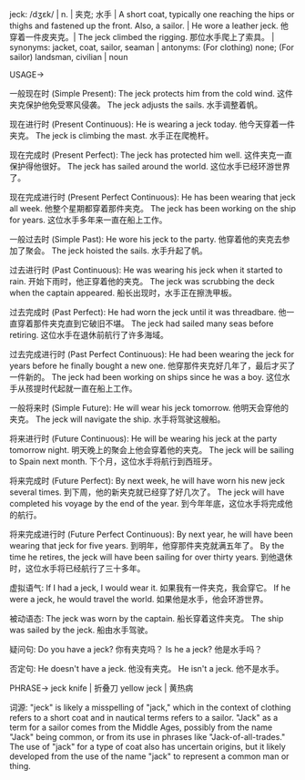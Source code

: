 jeck: /dʒɛk/ | n. | 夹克; 水手 | A short coat, typically one reaching the hips or thighs and fastened up the front. Also, a sailor. | He wore a leather jeck. 他穿着一件皮夹克。|  The jeck climbed the rigging. 那位水手爬上了索具。 | synonyms: jacket, coat, sailor, seaman | antonyms: (For clothing) none; (For sailor) landsman, civilian | noun


USAGE->

一般现在时 (Simple Present):
The jeck protects him from the cold wind.  这件夹克保护他免受寒风侵袭。
The jeck adjusts the sails.  水手调整着帆。

现在进行时 (Present Continuous):
He is wearing a jeck today. 他今天穿着一件夹克。
The jeck is climbing the mast. 水手正在爬桅杆。

现在完成时 (Present Perfect):
The jeck has protected him well. 这件夹克一直保护得他很好。
The jeck has sailed around the world. 这位水手已经环游世界了。

现在完成进行时 (Present Perfect Continuous):
He has been wearing that jeck all week.  他整个星期都穿着那件夹克。
The jeck has been working on the ship for years.  这位水手多年来一直在船上工作。

一般过去时 (Simple Past):
He wore his jeck to the party. 他穿着他的夹克去参加了聚会。
The jeck hoisted the sails. 水手升起了帆。


过去进行时 (Past Continuous):
He was wearing his jeck when it started to rain.  开始下雨时，他正穿着他的夹克。
The jeck was scrubbing the deck when the captain appeared. 船长出现时，水手正在擦洗甲板。


过去完成时 (Past Perfect):
He had worn the jeck until it was threadbare. 他一直穿着那件夹克直到它破旧不堪。
The jeck had sailed many seas before retiring. 这位水手在退休前航行了许多海域。

过去完成进行时 (Past Perfect Continuous):
He had been wearing the jeck for years before he finally bought a new one.  他穿那件夹克好几年了，最后才买了一件新的。
The jeck had been working on ships since he was a boy.  这位水手从孩提时代起就一直在船上工作。

一般将来时 (Simple Future):
He will wear his jeck tomorrow.  他明天会穿他的夹克。
The jeck will navigate the ship. 水手将驾驶这艘船。

将来进行时 (Future Continuous):
He will be wearing his jeck at the party tomorrow night. 明天晚上的聚会上他会穿着他的夹克。
The jeck will be sailing to Spain next month. 下个月，这位水手将航行到西班牙。


将来完成时 (Future Perfect):
By next week, he will have worn his new jeck several times. 到下周，他的新夹克就已经穿了好几次了。
The jeck will have completed his voyage by the end of the year. 到今年年底，这位水手将完成他的航行。

将来完成进行时 (Future Perfect Continuous):
By next year, he will have been wearing that jeck for five years. 到明年，他穿那件夹克就满五年了。
By the time he retires, the jeck will have been sailing for over thirty years. 到他退休时，这位水手将已经航行了三十多年。

虚拟语气:
If I had a jeck, I would wear it.  如果我有一件夹克，我会穿它。
If he were a jeck, he would travel the world. 如果他是水手，他会环游世界。

被动语态:
The jeck was worn by the captain.  船长穿着这件夹克。
The ship was sailed by the jeck. 船由水手驾驶。

疑问句:
Do you have a jeck? 你有夹克吗？
Is he a jeck? 他是水手吗？

否定句:
He doesn't have a jeck. 他没有夹克。
He isn't a jeck. 他不是水手。



PHRASE->
jeck knife | 折叠刀
yellow jeck | 黄热病


词源:  "jeck" is likely a misspelling of "jack," which in the context of clothing refers to a short coat and in nautical terms refers to a sailor.  "Jack" as a term for a sailor comes from the Middle Ages, possibly from the name "Jack" being common, or from its use in phrases like "Jack-of-all-trades." The use of "jack" for a type of coat also has uncertain origins, but it likely developed from the use of the name "jack" to represent a common man or thing.
